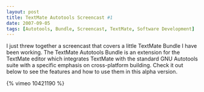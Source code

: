 ```yaml
---
layout: post
title: TextMate Autotools Screencast #1
date: 2007-09-05
tags: [Autotools, Bundle, Screencast, TextMate, Software Development]
---
```

I just threw together a screencast that covers a little TextMate Bundle I have
been working. The TextMate Autotools Bundle is an extension for the TextMate
editor which integrates TextMate with the standard GNU Autotools suite with a
specific emphasis on cross-platform building. Check it out below to see the
features and how to use them in this alpha version.

{% vimeo 10421190 %}
